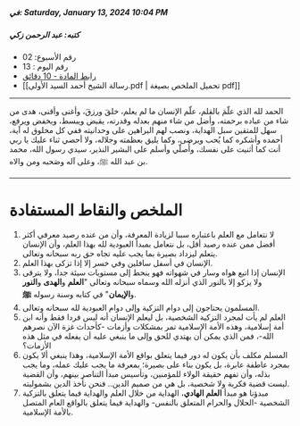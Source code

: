 <br>

##### في: Saturday, January 13, 2024 10:04 PM<br>
##### كتبه: عبد الرحمن زكي <br>
- رقم الأسبوع: 02<br>
- رقم اليوم : 13<br>
- [رابط المادة - 10 دقائق](https://t.me/c/2122546113/5)<br>
- [[رسالة الشيخ أحمد السيد الأولى.pdf | تحميل الملخص بصيغة pdf]]

---

الحمد لله الذي علّمَ بالقلم، علّم الإنسان ما لم يعلم، خلقَ ورزقَ، وأغنى وأقنى، هدى من شاء من عباده برحمته، وأضل من شاء منهم بعدله وقدرته، يقبض ويبسط، ويخفض ويرفع، سهل للمتقين سبل الهداية، ونصب لهم البراهين على وحدانيته ففي كل مخلوق له آية، أحمده وأشكره كما يُحب ويرضى، وكما يليق بعظمته وجلاله، ولا أحصي ثناء عليك يا ربي أنت كما أثنيت على نفسك، وأُصلّي وأسلم على البشير النذير، سيدي رسول الله، محمد بن عبد الله ﷺ، وعلى آله وصَحبه ومن والاه. 

***

# الملخص والنقاط المستفادة

1. لا نتعامل مع العلم باعتباره سببا لزيادة المعرفة، وأن من عنده رصيد معرفي أكثر أفضل ممن عنده رصيد أقل، بل نتعامل بمبدأ العبودية لله بهذا العلم، وأن الإنسان يتعلم ليزداد بصيرة بما يجب عليه تجاه حق ربه سبحانه وتعالى.
2. الإنسان في أسفل سافلين وفي خسر إلا إذا تزكى بهذا العلم.
3. الإنسان إذا اتبع هواه وسار في شهواته فهو ينحط إلى مستويات سيئة جدا، ولا يترقى ولا يزكو إلا بالنور الذي أنزله الله وسماه سبحانه وتعالى "**العلم** و**الهدى** و**النور** و**الإيمان**" في كتابه وسنة رسوله **ﷺ**.
4. المسلمون يحتاجون إلى دوام التزكية وإلى دوام العبودية لله سبحانه وتعالى.
5. العلم لم يأت لمجرد التزكية الشخصية، بل ليعلم الإنسان أنه ليس فردا فقط وأنه ابن أمة إسلامية، وهذه الأمة الإسلامية تمر بمشكلات وأزمات -كأحداث غزة الآن نصرهم الله-، فمن الذي يمكن أن يهتدي للحق وإلى ما ينبغي عليه أن يفعله في مثل هذه الأزمات؟
6. المسلم مكلف بأن يكون له دور فيما يتعلق بواقع الأمة الإسلامية، وهذا ينبغي ألا يكون بمجرد عاطفة عابرة، بل يكون بناء على بصيرة؛ بمعرفة ما يجب عليك عمله، وما يجب بذله، وأن تفهم حقيقة الولاء للمؤمنين، وتأسيس مبدأ التناصر بينهم، وأن القضية ليست قضية فكرية ولا شخصية، بل هي من صميم الدين.. فنحن نأخذ الدين بشموليته.
7. مبدؤنا هو مبدأ **العلم الهادي**، الهداية من خلال العلم والهداية فيما يتعلق بالتزكية الشخصية -الحلال والحرام المتعلق بالنفس- والهداية فيما يتعلق بالواقع العام المتصل بالأمة الإسلامية.